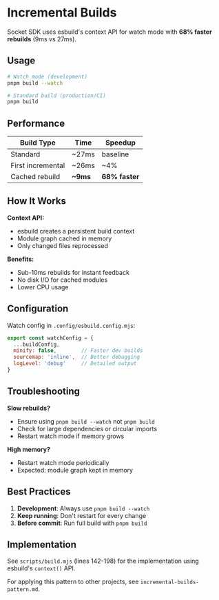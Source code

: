 # Incremental Builds

Socket SDK uses esbuild's context API for watch mode with **68% faster rebuilds** (9ms vs 27ms).

## Usage

```bash
# Watch mode (development)
pnpm build --watch

# Standard build (production/CI)
pnpm build
```

## Performance

| Build Type | Time | Speedup |
|------------|------|---------|
| Standard | ~27ms | baseline |
| First incremental | ~26ms | ~4% |
| Cached rebuild | **~9ms** | **68% faster** |

## How It Works

**Context API:**
- esbuild creates a persistent build context
- Module graph cached in memory
- Only changed files reprocessed

**Benefits:**
- Sub-10ms rebuilds for instant feedback
- No disk I/O for cached modules
- Lower CPU usage

## Configuration

Watch config in `.config/esbuild.config.mjs`:

```javascript
export const watchConfig = {
  ...buildConfig,
  minify: false,        // Faster dev builds
  sourcemap: 'inline',  // Better debugging
  logLevel: 'debug'     // Detailed output
}
```

## Troubleshooting

**Slow rebuilds?**
- Ensure using `pnpm build --watch` not `pnpm build`
- Check for large dependencies or circular imports
- Restart watch mode if memory grows

**High memory?**
- Restart watch mode periodically
- Expected: module graph kept in memory

## Best Practices

1. **Development**: Always use `pnpm build --watch`
2. **Keep running**: Don't restart for every change
3. **Before commit**: Run full build with `pnpm build`

## Implementation

See `scripts/build.mjs` (lines 142-198) for the implementation using esbuild's `context()` API.

For applying this pattern to other projects, see `incremental-builds-pattern.md`.
